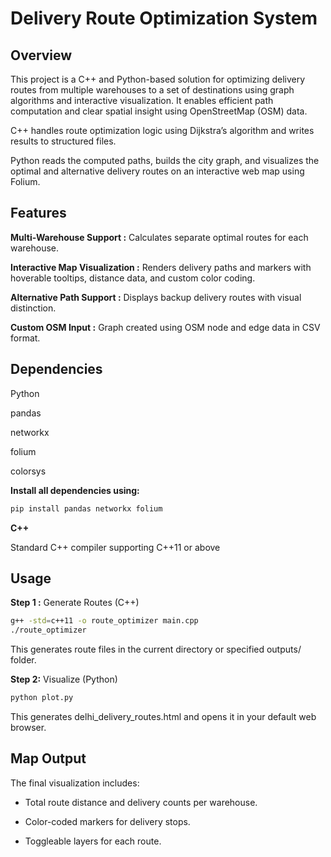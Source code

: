# Delivery Route Optimization System

## Overview

This project is a C++ and Python-based solution for optimizing delivery routes from multiple warehouses to a set of destinations using graph algorithms and interactive visualization. It enables efficient path computation and clear spatial insight using OpenStreetMap (OSM) data.

C++ handles route optimization logic using Dijkstra’s algorithm and writes results to structured files.

Python reads the computed paths, builds the city graph, and visualizes the optimal and alternative delivery routes on an interactive web map using Folium.

## Features

**Multi-Warehouse Support :** Calculates separate optimal routes for each warehouse.

**Interactive Map Visualization :** Renders delivery paths and markers with hoverable tooltips, distance data, and custom color coding.

**Alternative Path Support :** Displays backup delivery routes with visual distinction.

**Custom OSM Input :** Graph created using OSM node and edge data in CSV format.

## Dependencies

Python

pandas

networkx

folium

colorsys

**Install all dependencies using:**

```bash
pip install pandas networkx folium
```
**C++**

Standard C++ compiler supporting C++11 or above

## Usage

**Step 1 :**  Generate Routes (C++)

```bash
g++ -std=c++11 -o route_optimizer main.cpp
./route_optimizer
```
This generates route files in the current directory or specified outputs/ folder.

**Step 2:** Visualize (Python)
```bash
python plot.py
```
This generates delhi_delivery_routes.html and opens it in your default web browser.

##  Map Output

The final visualization includes:

- Total route distance and delivery counts per warehouse.

- Color-coded markers for delivery stops.

- Toggleable layers for each route.

